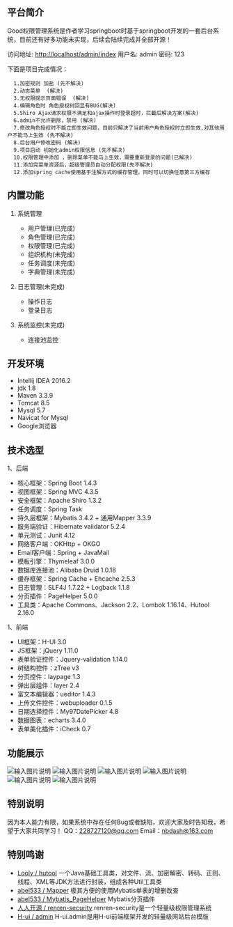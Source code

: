 ## 平台简介

Good权限管理系统是作者学习springboot时基于springboot开发的一套后台系统，目前还有好多功能未实现，后续会陆续完成并全部开源！

访问地址: [http://localhost/admin/index](http://localhost/admin/index)
用户名: admin
密码: 123

下面是项目完成情况：
```
  1.加密规则 加盐 (先不解决)
  2.动态菜单  (解决)
  3.无权限提示页面错误  (解决)
  4.编辑角色时 角色授权树回显有BUG(解决)
  5.Shiro Ajax请求权限不满足和ajax操作时登录超时，拦截后解决方案(解决)
  6.admin不允许删除，禁用 (解决)
  7.修改角色授权时不能立即生效问题，目前只解决了当前用户角色授权时立即生效,对其他用户不能马上生效 (先不解决)
  8.后台用户修改密码 (解决)
  9.项目启动 初始化admin权限信息 (先不解决)
  10.权限管理中添加 ，删除菜单不能马上生效，需要重新登录的问题(已解决)
  11.添加完菜单资源后，超级管理员自动分配权限(先不解决)
  12.添加spring cache使用基于注解方式的缓存管理，同时可以切换任意第三方缓存
```

## 内置功能

1. 系统管理
     - 用户管理(已完成)
     - 角色管理(已完成)
     - 权限管理(已完成)
     - 组织机构(未完成)
     - 任务调度(未完成)
     - 字典管理(未完成)

2. 日志管理(未完成)
     - 操作日志
     - 登录日志

3. 系统监控(未完成)
    - 连接池监控
    
## 开发环境

* Intellij IDEA 2016.2
* jdk 1.8
* Maven 3.3.9
* Tomcat 8.5
* Mysql 5.7
* Navicat for Mysql
* Google浏览器

## 技术选型

1、后端

* 核心框架：Spring Boot 1.4.3
* 视图框架：Spring MVC 4.3.5
* 安全框架：Apache Shiro 1.3.2
* 任务调度：Spring Task 
* 持久层框架：Mybatis 3.4.2 + 通用Mapper 3.3.9
* 服务端验证：Hibernate validator 5.2.4
* 单元测试：Junit 4.12
* 网络客户端：OKHttp + OKGO
* Email客户端：Spring + JavaMail
* 模板引擎：Thymeleaf 3.0.0
* 数据库连接池：Alibaba Druid 1.0.18
* 缓存框架：Spring Cache + Ehcache 2.5.3
* 日志管理：SLF4J 1.7.22 + Logback 1.1.8
* 分页插件：PageHelper 5.0.0
* 工具类：Apache Commons、Jackson 2.2、Lombok 1.16.14、Hutool 2.16.0

1、前端

* UI框架：H-UI 3.0
* JS框架：jQuery 1.11.0
* 表单验证控件：Jquery-validation 1.14.0
* 树结构控件：zTree v3
* 分页控件：laypage 1.3
* 弹出层组件：layer 2.4
* 富文本编辑器：ueditor 1.4.3
* 上传文件控件：webuploader 0.1.5
* 日期选择控件：My97DatePicker 4.8
* 数据图表：echarts 3.4.0
* 表单美化插件：iCheck 0.7

## 功能展示
![输入图片说明](https://git.oschina.net/uploads/images/2017/0424/112506_6f6953e8_798427.png "在这里输入图片标题")
![输入图片说明](https://git.oschina.net/uploads/images/2017/0424/112608_ad3834e5_798427.png "在这里输入图片标题")
![输入图片说明](https://git.oschina.net/uploads/images/2017/0424/112626_13d68392_798427.png "在这里输入图片标题")
![输入图片说明](https://git.oschina.net/uploads/images/2017/0424/112633_3a416d99_798427.png "在这里输入图片标题")
![输入图片说明](https://git.oschina.net/uploads/images/2017/0424/112642_bf3f3e2a_798427.png "在这里输入图片标题")
![输入图片说明](https://git.oschina.net/uploads/images/2017/0424/112651_b3408011_798427.png "在这里输入图片标题")

## 特别说明

因为本人能力有限，如果系统中存在任何Bug或者缺陷，欢迎大家及时告知我，希望于大家共同学习！
QQ：228727120@qq.com
Email：nbdash@163.com

## 特别鸣谢

- [Looly / hutool](http://git.oschina.net/loolly/hutool)   一个Java基础工具类，对文件、流、加密解密、转码、正则、线程、XML等JDK方法进行封装，组成各种Util工具类
- [abel533 / Mapper](http://git.oschina.net/free/Mapper)   极其方便的使用Mybatis单表的增删改查
- [abel533 / Mybatis_PageHelper](http://git.oschina.net/free/Mybatis_PageHelper)   Mybatis分页插件
- [人人开源 / renren-security](http://git.oschina.net/babaio/renren-security)   renren-security是一个轻量级权限管理系统
- [H-ui / admin](http://store.h-ui.net/H-ui.admin_v3.0/index.html)   H-ui.admin是用H-ui前端框架开发的轻量级网站后台模版